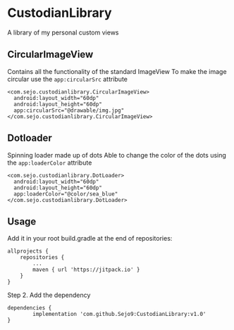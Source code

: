 # CustodianLibrary
A library of my personal custom views

## CircularImageView

Contains all the functionality of the standard ImageView
To make the image circular use the ```app:circularSrc``` attribute

```
<com.sejo.custodianlibrary.CircularImageView>
  android:layout_width="60dp"
  android:layout_height="60dp"
  app:circularSrc="@drawable/img.jpg"
</com.sejo.custodianlibrary.CircularImageView>
```

## Dotloader
Spinning loader made up of dots
Able to change the color of the dots using the ```app:loaderColor``` attribute

```
<com.sejo.custodianlibrary.DotLoader>
  android:layout_width="60dp"
  android:layout_height="60dp"
  app:loaderColor="@color/sea_blue"
</com.sejo.custodianlibrary.DotLoader>
```

## Usage 
Add it in your root build.gradle at the end of repositories:

	allprojects {
		repositories {
			...
			maven { url 'https://jitpack.io' }
		}
	}
Step 2. Add the dependency

	dependencies {
	        implementation 'com.github.Sejo9:CustodianLibrary:v1.0'
	}
